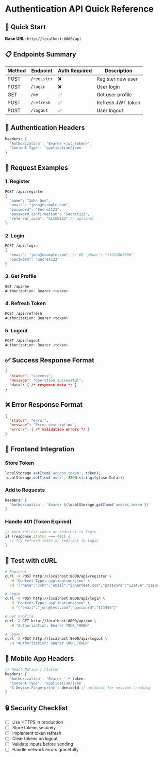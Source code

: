 # Authentication API Quick Reference

## 🚀 Quick Start

**Base URL**: `http://localhost:8000/api`

## 📋 Endpoints Summary

| Method | Endpoint | Auth Required | Description |
|--------|----------|---------------|-------------|
| POST | `/register` | ❌ | Register new user |
| POST | `/login` | ❌ | User login |
| GET | `/me` | ✅ | Get user profile |
| POST | `/refresh` | ✅ | Refresh JWT token |
| POST | `/logout` | ✅ | User logout |

## 🔑 Authentication Headers

```javascript
headers: {
  'Authorization': 'Bearer <jwt_token>',
  'Content-Type': 'application/json'
}
```

## 📝 Request Examples

### 1. Register
```javascript
POST /api/register
{
  "name": "John Doe",
  "email": "john@example.com",
  "password": "Secret123",
  "password_confirmation": "Secret123",
  "referral_code": "ALICE123" // optional
}
```

### 2. Login
```javascript
POST /api/login
{
  "email": "john@example.com", // OR "phone": "+1234567890"
  "password": "Secret123"
}
```

### 3. Get Profile
```javascript
GET /api/me
Authorization: Bearer <token>
```

### 4. Refresh Token
```javascript
POST /api/refresh
Authorization: Bearer <token>
```

### 5. Logout
```javascript
POST /api/logout
Authorization: Bearer <token>
```

## ✅ Success Response Format
```json
{
  "status": "success",
  "message": "Operation successful",
  "data": { /* response data */ }
}
```

## ❌ Error Response Format
```json
{
  "status": "error",
  "message": "Error description",
  "errors": { /* validation errors */ }
}
```

## 🔧 Frontend Integration

### Store Token
```javascript
localStorage.setItem('access_token', token);
localStorage.setItem('user', JSON.stringify(userData));
```

### Add to Requests
```javascript
headers: {
  'Authorization': `Bearer ${localStorage.getItem('access_token')}`
}
```

### Handle 401 (Token Expired)
```javascript
// Auto refresh token or redirect to login
if (response.status === 401) {
  // Try refresh token or redirect to login
}
```

## 🧪 Test with cURL

```bash
# Register
curl -X POST http://localhost:8000/api/register \
  -H "Content-Type: application/json" \
  -d '{"name":"John","email":"john@test.com","password":"123456","password_confirmation":"123456"}'

# Login
curl -X POST http://localhost:8000/api/login \
  -H "Content-Type: application/json" \
  -d '{"email":"john@test.com","password":"123456"}'

# Get Profile
curl -X GET http://localhost:8000/api/me \
  -H "Authorization: Bearer YOUR_TOKEN"

# Logout
curl -X POST http://localhost:8000/api/logout \
  -H "Authorization: Bearer YOUR_TOKEN"
```

## 📱 Mobile App Headers

```javascript
// React Native / Flutter
headers: {
  'Authorization': 'Bearer ' + token,
  'Content-Type': 'application/json',
  'X-Device-Fingerprint': deviceId // optional for session tracking
}
```

## 🔒 Security Checklist

- [ ] Use HTTPS in production
- [ ] Store tokens securely
- [ ] Implement token refresh
- [ ] Clear tokens on logout
- [ ] Validate inputs before sending
- [ ] Handle network errors gracefully
